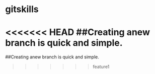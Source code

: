 # gitskills
<<<<<<< HEAD
##Creating anew branch is quick and simple.
=======
##Creating anew branch is quick and simple.
>>>>>>> feature1
